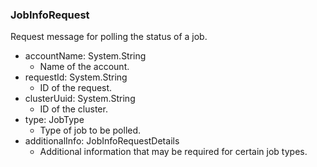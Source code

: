 ### JobInfoRequest
Request message for polling the status of a job.

- accountName: System.String
  - Name of the account.
- requestId: System.String
  - ID of the request.
- clusterUuid: System.String
  - ID of the cluster.
- type: JobType
  - Type of job to be polled.
- additionalInfo: JobInfoRequestDetails
  - Additional information that may be required for certain job types.
